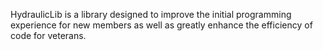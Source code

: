 HydraulicLib is a library designed to improve the initial programming experience for new members as well as greatly enhance the efficiency of code for veterans.
